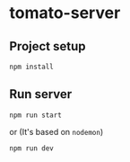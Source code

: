 # tomato-server

## Project setup

```
npm install
```

## Run server

```
npm run start
```

or (It's based on `nodemon`)

```
npm run dev
```

